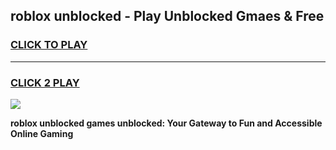
## roblox unblocked - Play Unblocked Gmaes & Free
<h3>
<a href="https://news.freeplayer.one?title=roblox_unblocked&ref=16F">CLICK TO PLAY</a></h3>
<hr>

<h3>
<a href="https://news.freeplayer.one?title=roblox_unblocked&ref=16F">CLICK 2 PLAY</a>
  
</h3>

<a href="https://news.freeplayer.one?title=roblox_unblocked&ref=16F/"><img src="https://clearcache.store/games.png"></a>


**roblox unblocked games unblocked: Your Gateway to Fun and Accessible Online Gaming**
